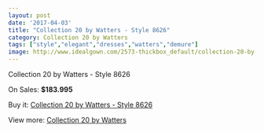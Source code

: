 ```yaml
---
layout: post
date: '2017-04-03'
title: "Collection 20 by Watters - Style 8626"
category: Collection 20 by Watters
tags: ["style","elegant","dresses","watters","demure"]
image: http://www.idealgown.com/2573-thickbox_default/collection-20-by-watters-style-8626.jpg
---
```

Collection 20 by Watters - Style 8626

On Sales: **$183.995**
<a href="https://www.idealgown.com/en/collection-20-by-watters/1237-collection-20-by-watters-style-8626.html"><amp-img layout="responsive" width="600" height="600" src="//www.idealgown.com/2573-thickbox_default/collection-20-by-watters-style-8626.jpg" alt="Collection 20 by Watters - Style 8626 0" /></a>

Buy it: [Collection 20 by Watters - Style 8626](https://www.idealgown.com/en/collection-20-by-watters/1237-collection-20-by-watters-style-8626.html "Collection 20 by Watters - Style 8626")

View more: [Collection 20 by Watters](https://www.idealgown.com/en/16-collection-20-by-watters "Collection 20 by Watters")